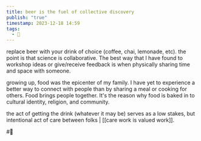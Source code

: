 ```yaml
---
title: beer is the fuel of collective discovery
publish: "true"
timestamp: 2023-12-18 14:59
tags:
  - 🦋
---
```

replace beer with your drink of choice (coffee, chai, lemonade, etc). the point is that science is collaborative. The best way that I have found to workshop ideas or give/receive feedback is when physically sharing time and space with someone. 

growing up, food was the epicenter of my family. I have yet to experience a better way to connect with people than by sharing a meal or cooking for others. Food brings people together. It's the reason why food is baked in to cultural identity, religion, and community. 

the act of getting the drink (whatever it may be) serves as a low stakes, but intentional act of care between folks | [[care work is valued work]]. 

#🦋 